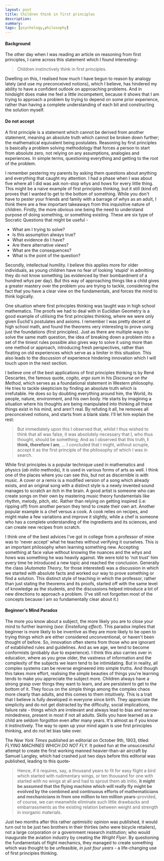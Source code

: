 ```yaml
---
layout: post
title: Children think in first principles
description:
summary: 
tags: [psychology,philosophy]
---
```


#### Background
The other day when I was reading an article on reasoning from first principles, I came across this statement which I found interesting-
> Children instinctively think in first principles.

Dwelling on this, I realised how much I have begun to reason by analogy lately (and use my preconceived notions), which I believe, has hindered my ability to have a confident outlook on approaching problems. And in hindsight does make me feel a little incompetent, because it shows that I am trying to approach a problem by trying to depend on some prior experience, rather than having a complete understanding of each bit and constructing the solution myself.

#### Do not accept
A first principle is a statement which cannot be derived from another statement, meaning an absolute truth which cannot be broken down further; the mathematical equivalent being postulates. Reasoning by first principles is basically a problem solving methodology that forces a person to start from absolute zero, not relying on any assumptions, analogies and experiences. In simple terms, questioning everything and getting to the root of the problem.

I remember pestering my parents by asking them questions about anything and everything that caught my attention. I had a phase when I was about five where all I did was ask non-stop *whys* and *hows* for every little thing. This might be a naive example of first principles thinking, but it still (kind of) proves that I wanted to get to the bottom of something. 
While you don't have to pester your friends and family with a barrage of *whys* as an adult, I think there are a few important takeaways from this inquisitive nature of children. Firstly, the more obvious one being the need to understand purpose of doing something, or something existing. These are six type of Socratic Questions that might be useful - 
- What am I trying to solve?
- Is this assumption always true?
- What evidence do I have?
- Are there alternative views?
- What are the consequences?
- What is the point of the question?

Secondly, intellectual humility. I believe this applies more for older individuals, as young children have no fear of looking 'stupid' in admitting they do not know something (as evidenced by their bombardment of a hundred *whys* per day). But this way of approaching things like a child gives a greater mastery over the problem you are trying to tackle, considering the fact that you have a clear view on the fundamentals, and forces the mind to think logically. 

One situation where first principles thinking was taught was in high school mathematics. The proofs we had to deal with in Euclidian Geometry is a good example of utilising the first principles thinking, where we were only given Euclid's postulates and axioms. I remember I was pretty decent at high school math, and found the theorems very interesting to prove using just the foundations (first principles). Just as there are multiple ways to solve the same math question, the idea of breaking down a problem into a set of the tiniest rules possible also gives way to solve it using more than one method or approach, introducing fresh perspectives, rather than fixating on old experiences which serve as a limiter in this situation. This also leads to the discussion of experience hindering innovation which I will touch upon in the next section.

I believe one of the best applications of first principles thinking is by René Descartes, the famous quote, *cogito, ergo sum* in his *Discourse on the Method*, which serves as a foundational statement in Western philosophy. He tries to tackle skepticism by finding an absolute truth which is irrefutable. He does so by doubting everything around him, the World, its people, nature, environment, and his own body. He starts by imagining a situation where his thoughts are being manipulated into thinking all these things exist in his mind, and aren't real. By refuting it all, he removes all preconceived notions, and starts from a blank slate. I'll let him explain the rest:
> But immediately upon this I observed that, whilst I thus wished to think that all was false, it was absolutely necessary that I, who thus thought, should be something; And as I observed that this truth, __I think, therefore I am__, ... I concluded that I might, without scruple, accept it as the first principle of the philosophy of which I was in search.

While first principles is a popular technique used in mathematics and physics (*ab initio* methods), it is used in various forms of arts as well. I think one of the places where you can see this, but not as discernible is with music. A cover or a remix is a modified version of a song which already exists, and an original song with a distinct style is a newly invented sound manages to scratch an itch in the brain. A good artist is someone who can create songs on their own by mastering music theory fundamentals like rhythm, melody, pitch, etc. Rather than relying on getting inspired (i.e: ripping off) from another person they tend to create their own art. Another popular example is a chef versus a cook. A cook relies on recipes, and might make a few variations and improve it slightly, while a chef is someone who has a complete understanding of the ingredients and its sciences, and can create new recipes from scratch. 

I think one of the best advices I've got in college from a professor of mine was to 'never accept' what he teaches without verifying it ourselves. This is an important philosophy when learning something new. Accepting something at face value without knowing the nuances and the *whys* and *hows* was something he was heavily against. We were told to 'not trust' him every time he introduced a new topic and reached the conclusion. Generally the class (*Automata Theory*, for those interested) was a discussion in which we started with absolute facts and worked our way to prove something or find a solution. This distinct style of teaching in which the professor, rather than just stating the theorems and its proofs, started off with the same level of knowledge as the students, and the discussions helped introduce a lot of new directions to approach a problem. (I've still not forgotten most of the concepts because I am so fundamentally clear about it.)

#### Beginner's Mind Paradox
The more you know about a subject, the more likely you are to close your mind to further learning (*see: Einstellung effect*). This paradox implies that beginner is more likely to be inventive as they are more likely to be open to trying things which are either considered unconventional, or haven't been thought of before. So, innovation often stems from those who are ignorant of established rules and guidelines. And as we age, we tend to become conformists (probably due to experience). I think this also carries over in education, where as you grow older, the vastness of information and the complexity of the subjects we learn tend to be intimidating. But in reality, all complex systems can be reverse engineered into simple truths. And though this takes more effort, realising the simple beauties of things you're learning tends to make you appreciate the subject more. Children always have a strong grasp over things they want to learn, and are persistent to get to the bottom of it. They focus on the simple things among the complex chaos more clearly than adults, and this comes to them intuitively. This is a trait that I believe is fully developed in everyone since birth. They appreciate the simplicity and do not get distracted by the difficulty, social implications, failure rate - things which are irrelevant and always lead to bias and narrow-mindedness, present in most if not all adults. Skills you have learned as a child are seldom forgotton even after many years. It's almost as if you know it instinctively. The way to open up your mind again is use first principles thinking, and do not let bias take over. 

The *New York Times* published an editorial on October 9th, 1903, titled: *FLYING MACHINES WHICH DO NOT FLY.* It poked fun at the unsuccessful attempt to create the first working manned heavier-than-air aircraft by Samuel Langley, which had crashed just two days before this editorial was published, leading to this quote- 
>Hence, if it requires, say, a thousand years to fit for easy flight a bird which started with rudimentary wings, or ten thousand for one with started with no wings at all and had to sprout them ab initio, __it might be assumed that the flying machine which will really fly might be evolved by the combined and continuous efforts of mathematicians and mechanicians in from one million to ten million years__–provided, of course, we can meanwhile eliminate such little drawbacks and embarrassments as the existing relation between weight and strength in inorganic materials.

Just two months after this rather *optimisitic* opinion was published, it would turn out to be just two brothers in their thirties (who were bicycle retailers), not a large corporation or a government research institution; who would inaugurate the aviation industry by creating the *Wright Flyer*. By questioning the fundamentals of flight mechanics, they managed to create something which was thought to be unfeasible, *in just four years* - a life-changing use of first principles thinking.
